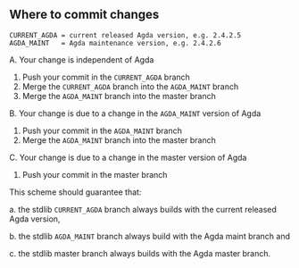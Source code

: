 Where to commit changes
-----------------------

    CURRENT_AGDA = current released Agda version, e.g. 2.4.2.5
    AGDA_MAINT   = Agda maintenance version, e.g. 2.4.2.6

A. Your change is independent of Agda

   1. Push your commit in the `CURRENT_AGDA` branch
   2. Merge the `CURRENT_AGDA` branch into the `AGDA_MAINT` branch
   3. Merge the `AGDA_MAINT` branch into the master branch

B. Your change is due to a change in the `AGDA_MAINT` version of Agda

   1. Push your commit in the `AGDA_MAINT` branch
   2. Merge the `AGDA_MAINT` branch into the master branch

C. Your change is due to a change in the master version of Agda

   1. Push your commit in the master branch

This scheme should guarantee that:

  a. the stdlib `CURRENT_AGDA` branch always builds with the current
     released Agda version,

  b. the stdlib `AGDA_MAINT` branch always build with the Agda maint
     branch and

  c. the stdlib master branch always builds with the Agda master
     branch.
